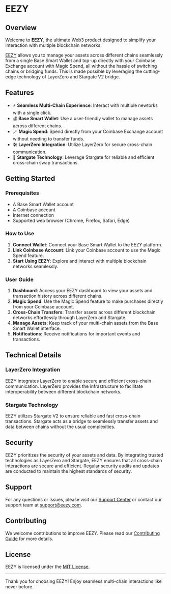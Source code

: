 # EEZY

## Overview

Welcome to **EEZY**, the ultimate Web3 product designed to simplify your interaction with multiple blockchain networks. 

[EEZY](https://eezy.vercel.app/) allows you to manage your assets across different chains seamlessly from a single Base Smart Wallet and top-up directly with your Coinbase Exchange account with Magic Spend, all without the hassle of switching chains or bridging funds. This is made possible by leveraging the cutting-edge technology of LayerZero and Stargate V2 bridge.

## Features

- ⚡ **Seamless Multi-Chain Experience**: Interact with multiple newtorks with a single click.
- 💰 **Base Smart Wallet**: Use a user-friendly wallet to manage assets across different chains.
- 🪄 **Magic Spend**: Spend directly from your Coinbase Exchange account without needing to transfer funds.
- 🛠️ **LayerZero Integration**: Utilize LayerZero for secure cross-chain communication.
- 💸 **Stargate Technology**: Leverage Stargate for reliable and efficient cross-chain swap transactions.

## Getting Started

### Prerequisites

- A Base Smart Wallet account
- A Coinbase account
- Internet connection
- Supported web browser (Chrome, Firefox, Safari, Edge)

### How to Use

1. **Connect Wallet**: Connect your Base Smart Wallet to the EEZY platform.
2. **Link Coinbase Account**: Link your Coinbase account to use the Magic Spend feature.
3. **Start Using EEZY**: Explore and interact with multiple blockchain networks seamlessly.

### User Guide

1. **Dashboard**: Access your EEZY dashboard to view your assets and transaction history across different chains.
2. **Magic Spend**: Use the Magic Spend feature to make purchases directly from your Coinbase account.
3. **Cross-Chain Transfers**: Transfer assets across different blockchain networks effortlessly through LayerZero and Stargate.
4. **Manage Assets**: Keep track of your multi-chain assets from the Base Smart Wallet interface.
5. **Notifications**: Receive notifications for important events and transactions.

## Technical Details

### LayerZero Integration

EEZY integrates LayerZero to enable secure and efficient cross-chain communication. LayerZero provides the infrastructure to facilitate interoperability between different blockchain networks.

### Stargate Technology

EEZY utilizes Stargate V2 to ensure reliable and fast cross-chain transactions. Stargate acts as a bridge to seamlessly transfer assets and data between chains without the usual complexities.

## Security

EEZY prioritizes the security of your assets and data. By integrating trusted technologies as LayerZero and Stargate, EEZY ensures that all cross-chain interactions are secure and efficient. Regular security audits and updates are conducted to maintain the highest standards of security.

## Support

For any questions or issues, please visit our [Support Center](https://support.eezy.com) or contact our support team at support@eezy.com.

## Contributing

We welcome contributions to improve EEZY. Please read our [Contributing Guide](https://github.com/eezy/contributing) for more details.

## License

EEZY is licensed under the [MIT License](https://opensource.org/licenses/MIT).

---

Thank you for choosing EEZY! Enjoy seamless multi-chain interactions like never before.
